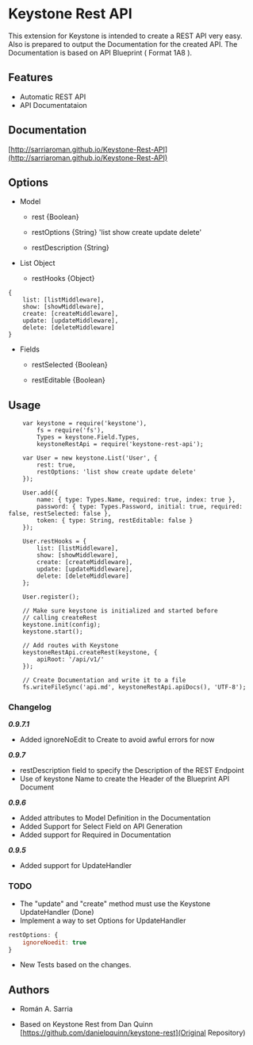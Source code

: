 # Keystone Rest API

This extension for Keystone is intended to create a REST API very easy. Also is prepared to output the Documentation for the created API. The Documentation is based on API Blueprint ( Format 1A8 ).

## Features
- Automatic REST API
- API Documentataion

## Documentation

[http://sarriaroman.github.io/Keystone-Rest-API](http://sarriaroman.github.io/Keystone-Rest-API)

## Options

 - Model  
 	+ rest {Boolean}  
	
	+ restOptions {String} 'list show create update delete'  
	
	+ restDescription {String}
  
 - List Object    
  	+ restHooks {Object}  

```
{
    list: [listMiddleware],
    show: [showMiddleware],
    create: [createMiddleware],
    update: [updateMiddleware],
	delete: [deleteMiddleware]
}
```
   
 - Fields  
  	+ restSelected {Boolean}  
	
   	+ restEditable {Boolean}  

## Usage

```
    var keystone = require('keystone'),
		fs = require('fs'),
      	Types = keystone.Field.Types,
      	keystoneRestApi = require('keystone-rest-api');

    var User = new keystone.List('User', {
		rest: true,
		restOptions: 'list show create update delete'
	});

    User.add({
      	name: { type: Types.Name, required: true, index: true },
      	password: { type: Types.Password, initial: true, required: false, restSelected: false },
      	token: { type: String, restEditable: false }
    });
	
	User.restHooks = {
      	list: [listMiddleware],
      	show: [showMiddleware],
		create: [createMiddleware],
      	update: [updateMiddleware],
      	delete: [deleteMiddleware]
    };

    User.register();

    // Make sure keystone is initialized and started before
    // calling createRest
    keystone.init(config);
    keystone.start();

    // Add routes with Keystone
    keystoneRestApi.createRest(keystone, {
		apiRoot: '/api/v1/'
	});
	
	// Create Documentation and write it to a file
	fs.writeFileSync('api.md', keystoneRestApi.apiDocs(), 'UTF-8');
```

### Changelog  

___0.9.7.1___  
- Added ignoreNoEdit to Create to avoid awful errors for now  

___0.9.7___  
- restDescription field to specify the Description of the REST Endpoint  
- Use of keystone Name to create the Header of the Blueprint API Document

___0.9.6___  
- Added attributes to Model Definition in the Documentation
- Added Support for Select Field on API Generation
- Added support for Required in Documentation

___0.9.5___  
- Added support for UpdateHandler

### TODO
- The "update" and "create" method must use the Keystone UpdateHandler (Done)  
- Implement a way to set Options for UpdateHandler  

```javascript
restOptions: {
	ignoreNoedit: true
}
```
				
- New Tests based on the changes.  

## Authors

* Román A. Sarria  

* Based on Keystone Rest from Dan Quinn [https://github.com/danielpquinn/keystone-rest](Original Repository)  

